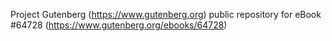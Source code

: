 Project Gutenberg (https://www.gutenberg.org) public repository for
eBook #64728 (https://www.gutenberg.org/ebooks/64728)
